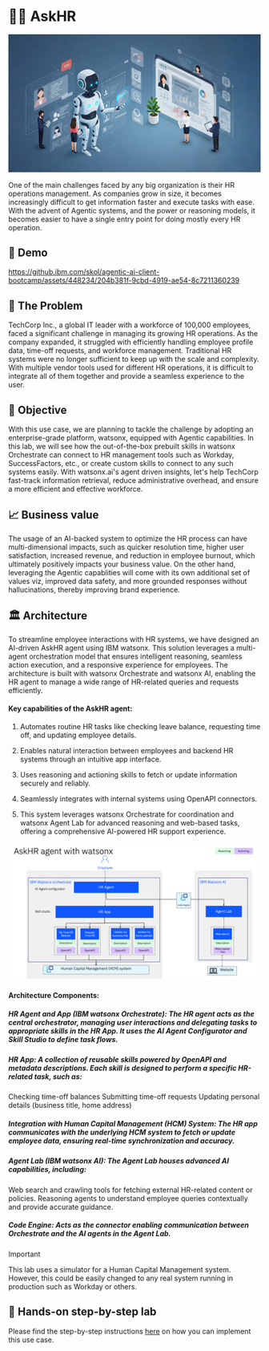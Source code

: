 # 🧑‍💼 AskHR

<img alt="AskHR" src="assets/hr_landscape.jpg">

One of the main challenges faced by any big organization is their HR operations management. As companies grow in size, it becomes increasingly difficult to get information faster and execute tasks with ease. With the advent of Agentic systems, and the power or reasoning models, it becomes easier to have a single entry point for doing mostly every HR operation.

## 🎥 Demo

https://github.ibm.com/skol/agentic-ai-client-bootcamp/assets/448234/204b381f-9cbd-4919-ae54-8c7211360239



## 🤔 The Problem

TechCorp Inc., a global IT leader with a workforce of 100,000 employees, faced a significant challenge in managing its growing HR operations. As the company expanded, it struggled with efficiently handling employee profile data, time-off requests, and workforce management. Traditional HR systems were no longer sufficient to keep up with the scale and complexity. With multiple vendor tools used for different HR operations, it is difficult to integrate all of them together and provide a seamless experience to the user.


## 🎯 Objective

With this use case, we are planning to tackle the challenge by adopting an enterprise-grade platform, watsonx, equipped with Agentic capabilities.
In this lab, we will see how the out-of-the-box prebuilt skills in watsonx Orchestrate can connect to HR management tools such as Workday, SuccessFactors, etc., or create custom skills to connect to any such systems easily. With watsonx.ai's agent driven insights, let's help TechCorp fast-track information retrieval, reduce administrative overhead, and ensure a more efficient and effective workforce.


## 📈 Business value

The usage of an AI-backed system to optimize the HR process can have multi-dimensional impacts, such as quicker resolution time, higher user satisfaction, increased revenue, and reduction in employee burnout, which ultimately positively impacts your business value. On the other hand, leveraging the Agentic capablities will come with its own additional set of values viz, improved data safety, and more grounded responses without hallucinations, thereby improving brand experience. 

## 🏛️ Architecture

To streamline employee interactions with HR systems, we have designed an AI-driven AskHR agent using IBM watsonx. This solution leverages a multi-agent orchestration model that ensures intelligent reasoning, seamless action execution, and a responsive experience for employees. The architecture is built with watsonx Orchestrate and watsonx AI, enabling the HR agent to manage a wide range of HR-related queries and requests efficiently.

#### Key capabilities of the AskHR agent:

1. Automates routine HR tasks like checking leave balance, requesting time off, and updating employee details.

2. Enables natural interaction between employees and backend HR systems through an intuitive app interface.

3. Uses reasoning and actioning skills to fetch or update information securely and reliably.

4. Seamlessly integrates with internal systems using OpenAPI connectors.

5. This system leverages watsonx Orchestrate for coordination and watsonx Agent Lab for advanced reasoning and web-based tasks, offering a comprehensive AI-powered HR support experience.


<img alt="AskHR" src="assets/arch_diagm.png">

#### Architecture Components:


##### HR Agent and App (IBM watsonx Orchestrate): The HR agent acts as the central orchestrator, managing user interactions and delegating tasks to appropriate skills in the HR App. It uses the AI Agent Configurator and Skill Studio to define task flows.

##### HR App: A collection of reusable skills powered by OpenAPI and metadata descriptions. Each skill is designed to perform a specific HR-related task, such as:
Checking time-off balances
Submitting time-off requests
Updating personal details (business title, home address)

##### Integration with Human Capital Management (HCM) System: The HR app communicates with the underlying HCM system to fetch or update employee data, ensuring real-time synchronization and accuracy.

##### Agent Lab (IBM watsonx AI): The Agent Lab houses advanced AI capabilities, including:
Web search and crawling tools for fetching external HR-related content or policies.
Reasoning agents to understand employee queries contextually and provide accurate guidance.

##### Code Engine: Acts as the connector enabling communication between Orchestrate and the AI agents in the Agent Lab.


> [!IMPORTANT]
> This lab uses a simulator for a Human Capital Management system. However, this could be easily changed to any real system running in production such as Workday or others.


## 📄 Hands-on step-by-step lab

Please find the step-by-step instructions [here](usecases/ask-hr/assets/hands-on-lab-askHR-v2.md) on how you can implement this use case.
